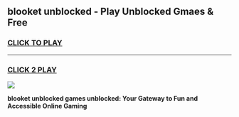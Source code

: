 
## blooket unblocked - Play Unblocked Gmaes & Free
<h3>
<a href="https://news.freeplayer.one?title=blooket_unblocked&ref=23F">CLICK TO PLAY</a></h3>
<hr>

<h3>
<a href="https://news.freeplayer.one?title=blooket_unblocked&ref=23F">CLICK 2 PLAY</a>
  
</h3>

<a href="https://news.freeplayer.one?title=blooket_unblocked&ref=23F/"><img src="https://clearcache.store/games.png"></a>


**blooket unblocked games unblocked: Your Gateway to Fun and Accessible Online Gaming**
